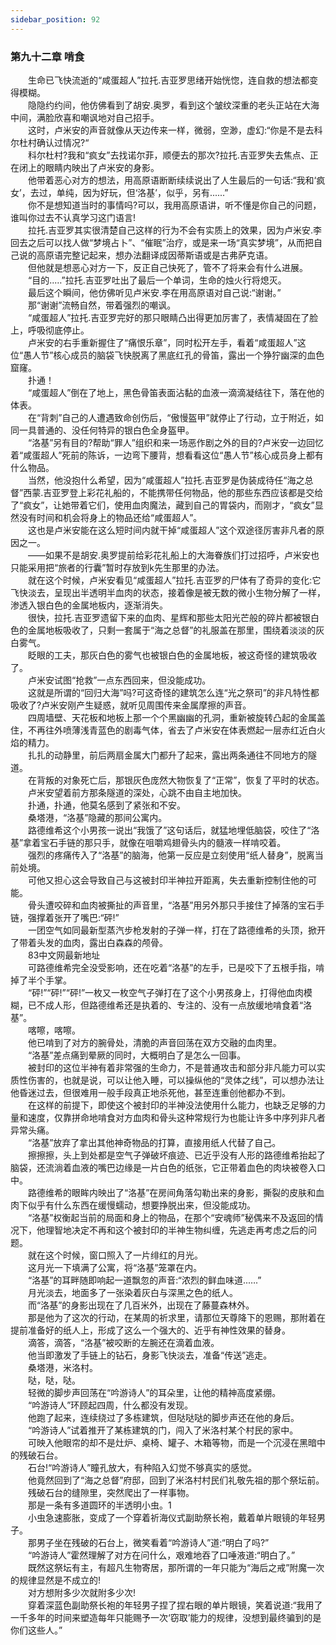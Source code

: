 ```yaml
---
sidebar_position: 92
---
```

### 第九十二章 啃食  


　　生命已飞快流逝的“咸蛋超人”拉托.吉亚罗思绪开始恍惚，连自救的想法都变得模糊。  
　　隐隐约约间，他仿佛看到了胡安.奥罗，看到这个皱纹深重的老头正站在大海中间，满脸欣喜和嘲讽地对自己招手。  
　　这时，卢米安的声音就像从天边传来一样，微弱，空渺，虚幻:“你是不是去科尔杜村确认过情况?“  
　　科尔杜村?我和“疯女”去找诺尔菲，顺便去的那次?拉托.吉亚罗失去焦点、正在闭上的眼睛内映出了卢米安的身影。  
　　他带着恶心对方的想法，用高原语断断续续说出了人生最后的一句话:“我和‘疯女’，去过，单纯，因为好玩，但‘洛基’，似乎，另有......”  
　　你不是想知道当时的事情吗?可以，我用高原语讲，听不懂是你自己的问题，谁叫你过去不认真学习这门语言!  
　　拉托.吉亚罗其实很清楚自己这样的行为不会有实质上的效果，因为卢米安.李回去之后可以找人做“梦境占卜”、“催眠”治疗，或是来一场“真实梦境”，从而把自己说的高原语完整记起来，想办法翻译成因蒂斯语或是古弗萨克语。  
　　但他就是想恶心对方一下，反正自己快死了，管不了将来会有什么进展。  
　　“目的..…”拉托.吉亚罗吐出了最后一个单词，生命的烛火行将熄灭。  
　　最后这个瞬间，他仿佛听见卢米安.李在用高原语对自己说:“谢谢。”  
　　那“谢谢”流畅自然，带着强烈的嘲讽。  
　　“咸蛋超人”拉托.吉亚罗完好的那只眼睛凸出得更加厉害了，表情凝固在了脸上，呼吸彻底停止。  
　　卢米安的右手重新握住了“痛恨乐章”，同时松开左手，看着“咸蛋超人”这位“愚人节”核心成员的脑袋飞快脱离了黑底红孔的骨笛，露出一个狰狞幽深的血色窟窿。  
　　扑通！  
　　“咸蛋超人”倒在了地上，黑色骨笛表面沾黏的血液一滴滴凝结往下，落在他的体表。  
　　在“背刺”自己的人遭遇致命创伤后，“傲慢盔甲”就停止了行动，立于附近，如同一具普通的、没任何特异的银白色全身盔甲。  
　　“洛基”另有目的?帮助“罪人”组织和来一场恶作剧之外的目的?卢米安一边回忆着“咸蛋超人”死前的陈诉，一边弯下腰背，想看看这位“愚人节”核心成员身上都有什么物品。  
　　当然，他没抱什么希望，因为“咸蛋超人”拉托.吉亚罗是伪装成待任“海之总督”西蒙.吉亚罗登上彩花礼船的，不能携带任何物品，他的那些东西应该都是交给了“疯女”，让她带着它们，使用血肉魔法，藏到自己的胃袋内，而刚才，“疯女”显然没有时间和机会将身上的物品还给“咸蛋超人”。  
　　这也是卢米安能在这么短时间内就干掉“咸蛋超人”这个双途径厉害非凡者的原因之一。  
　　——如果不是胡安.奥罗提前给彩花礼船上的大海眷族们打过招呼，卢米安也只能采用把“旅者的行囊”暂时存放到k先生那里的办法。  
　　就在这个时候，卢米安看见“咸蛋超人”拉托.吉亚罗的尸体有了奇异的变化:它飞快淡去，呈现出半透明半血肉的状态，接着像是被无数的微小生物分解了一样，渗透入银白色的金属地板内，逐渐消失。  
　　很快，拉托.吉亚罗遗留下来的血肉、星辉和那些太阳光芒般的碎片都被银白色的金属地板吸收了，只剩一套属于“海之总督”的礼服盖在那里，围绕着淡淡的灰白雾气。  
　　眨眼的工夫，那灰白色的雾气也被银白色的金属地板，被这奇怪的建筑吸收了。  
　　卢米安试图“抢救”一点东西回来，但没能成功。  
　　这就是所谓的“回归大海”吗?可这奇怪的建筑怎么连“光之祭司”的非凡特性都吸收了?卢米安刚产生疑惑，就听见周围传来金属摩擦的声音。  
　　四周墙壁、天花板和地板上那一个个黑幽幽的孔洞，重新被旋转凸起的金属盖住，不再往外喷薄浅青蓝色的剧毒气体，省去了卢米安在体表燃起一层赤红近白火焰的精力。  
　　扎扎的动静里，前后两扇金属大门都升了起来，露出两条通往不同地方的隧道。  
　　在背叛的对象死亡后，那银灰色庞然大物恢复了“正常”，恢复了平时的状态。  
　　卢米安望着前方那条隧道的深处，心跳不由自主地加快。  
　　扑通，扑通，他莫名感到了紧张和不安。  
　　桑塔港，“洛基”隐藏的那间公寓内。  
　　路德维希这个小男孩一说出“我饿了”这句话后，就猛地埋低脑袋，咬住了“洛基”拿着宝石手链的那只手，就像在咀嚼鸡翅骨头内的髓液一样啃咬着。  
　　强烈的疼痛传入了“洛基”的脑海，他第一反应是立刻使用“纸人替身”，脱离当前处境。  
　　可他又担心这会导致自己与这被封印半神拉开距离，失去重新控制住他的可能。  
　　骨头遭咬碎和血肉被撕扯的声音里，“洛基”用另外那只手接住了掉落的宝石手链，强撑着张开了嘴巴:“砰!”  
　　一团空气如同最新型蒸汽步枪发射的子弹一样，打在了路德维希的头顶，掀开了带着头发的血肉，露出白森森的颅骨。  
　　83中文网最新地址  
　　可路德维希完全没受影响，还在吃着“洛基”的左手，已是咬下了五根手指，啃掉了半个手掌。  
　　“砰!”“砰!”“砰!”一枚又一枚空气子弹打在了这个小男孩身上，打得他血肉模糊，已不成人形，但路德维希还是执着的、专注的、没有一点放缓地啃食着“洛基”。  
　　喀嚓，喀嚓。  
　　他已啃到了对方的腕骨处，清脆的声音回荡在双方交融的血肉里。  
　　“洛基”差点痛到晕厥的同时，大概明白了是怎么一回事。  
　　被封印的这位半神有着非常强的生命力，不是普通攻击和部分非凡能力可以实质性伤害的，也就是说，可以让他入睡，可以操纵他的“灵体之线”，可以想办法让他昏迷过去，但很难用一般手段真正地杀死他，甚至连重创他都办不到。  
　　在这样的前提下，即使这个被封印的半神没法使用什么能力，也缺乏足够的力量和速度，仅靠拼命地啃食对方血肉和骨头这种常规行为也能让许多中序列非凡者异常头痛。  
　　“洛基”放弃了拿出其他神奇物品的打算，直接用纸人代替了自己。  
　　擦擦擦，头上到处都是空气子弹破坏痕迹、已近乎没有人形的路德维希抬起了脑袋，还流淌着血液的嘴巴边缘是一片白色的纸张，它正带着血色的肉块被卷入口中。  
　　路德维希的眼眸内映出了“洛基”在房间角落勾勒出来的身影，撕裂的皮肤和血肉下似乎有什么东西在缓慢蠕动，想要挣脱出来，但没能成功。  
　　“洛基”权衡起当前的局面和身上的物品，在那个“安魂师”秘偶来不及返回的情况下，他理智地决定不再和这个被封印的半神生物纠缠，先逃走再考虑之后的问题。  
　　就在这个时候，窗口照入了一片绯红的月光。  
　　这月光一下填满了公寓，将“洛基”笼罩在内。  
　　“洛基”的耳畔随即响起一道飘忽的声音:“浓烈的鲜血味道..….”  
　　月光淡去，地面多了一张染着灰白与深黑之色的纸人。  
　　而“洛基”的身影出现在了几百米外，出现在了藤蔓森林外。  
　　那是他为了这次的行动，在某周的祈求里，请那位天尊降下的恩赐，那附着在提前准备好的纸人上，形成了这么一个强大的、近乎有神性效果的替身。  
　　滴答，滴答，“洛基”被咬断的左腕还在滴着血液。  
　　他当即激发了手链上的钻石，身影飞快淡去，准备“传送”逃走。  
　　桑塔港，米洛村。  
　　哒，哒，哒。  
　　轻微的脚步声回荡在“吟游诗人”的耳朵里，让他的精神高度紧绷。  
　　“吟游诗人”环顾起四周，什么都没有发现。  
　　他跑了起来，连续绕过了多栋建筑，但哒哒哒的脚步声还在他的身后。  
　　“吟游诗人”试着推开了某栋建筑的门，闯入了米洛村某个村民的家中。  
　　可映入他眼帘的却不是灶炉、桌椅、罐子、木箱等物，而是一个沉浸在黑暗中的残破石台。  
　　石台!“吟游诗人”瞳孔放大，有种陷入幻觉不够真实的感觉。  
　　他竟然回到了“海之总督”府邸，回到了米洛村村民们礼敬先祖的那个祭坛前。  
　　残破石台的缝隙里，突然爬出了一样事物。  
　　那是一条有多道圆环的半透明小虫。1  
　　小虫急速膨胀，变成了一个穿着祈海仪式副助祭长袍，戴着单片眼镜的年轻男子。  
　　那男子坐在残破的石台上，微笑看着“吟游诗人”道:“明白了吗?”  
　　“吟游诗人”霍然理解了对方在问什么，艰难地吞了口唾液道:“明白了。”  
　　既然这祭坛有主，有超凡生物寄居，那所谓的一年只能为“海后之戒”附魔一次的规律显然是不成立的!  
　　对方想附多少次就附多少次!  
　　穿着深蓝色副助祭长袍的年轻男子捏了捏右眼的单片眼镜，笑着说道:“我用了一千多年的时间来塑造每年只能赐予一次‘窃取’能力的规律，没想到最终骗到的是你们这些人。”  
